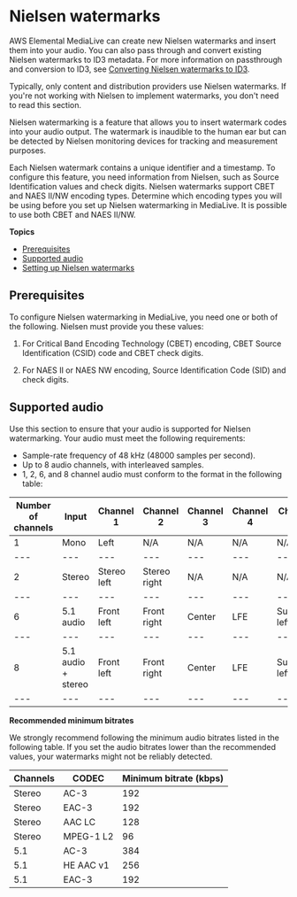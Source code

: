 # Nielsen watermarks<a name="feature-nielsen-watermark"></a>

AWS Elemental MediaLive can create new Nielsen watermarks and insert them into your audio\. You can also pass through and convert existing Nielsen watermarks to ID3 metadata\. For more information on passthrough and conversion to ID3, see [Converting Nielsen watermarks to ID3](feature-nielsen-id3.md)\. 

Typically, only content and distribution providers use Nielsen watermarks\. If you're not working with Nielsen to implement watermarks, you don't need to read this section\. 

Nielsen watermarking is a feature that allows you to insert watermark codes into your audio output\. The watermark is inaudible to the human ear but can be detected by Nielsen monitoring devices for tracking and measurement purposes\.

Each Nielsen watermark contains a unique identifier and a timestamp\. To configure this feature, you need information from Nielsen, such as Source Identification values and check digits\. Nielsen watermarks support CBET and NAES II/NW encoding types\. Determine which encoding types you will be using before you set up Nielsen watermarking in MediaLive\. It is possible to use both CBET and NAES II/NW\. 

**Topics**
+ [Prerequisites](#prerequisites)
+ [Supported audio](#supportedaudio)
+ [Setting up Nielsen watermarks](watermark-procedure.md)

## Prerequisites<a name="prerequisites"></a>

To configure Nielsen watermarking in MediaLive, you need one or both of the following\. Nielsen must provide you these values:

1. For Critical Band Encoding Technology \(CBET\) encoding, CBET Source Identification \(CSID\) code and CBET check digits\.

1. For NAES II or NAES NW encoding, Source Identification Code \(SID\) and check digits\.

## Supported audio<a name="supportedaudio"></a>

Use this section to ensure that your audio is supported for Nielsen watermarking\. Your audio must meet the following requirements:
+ Sample\-rate frequency of 48 kHz \(48000 samples per second\)\.
+ Up to 8 audio channels, with interleaved samples\.
+ 1, 2, 6, and 8 channel audio must conform to the format in the following table:


|  Number of channels  |  Input  |  Channel 1  |  Channel 2  |  Channel 3  |  Channel 4  |  Channel 5  |  Channel 6  |  Channel 7  |  Channel 8  | 
| --- |--- |--- |--- |--- |--- |--- |--- |--- |--- |
|  1  | Mono |  Left  |  N/A  |  N/A  |  N/A  |  N/A  |  N/A  |  N/A  |  N/A  | 
| --- |--- |--- |--- |--- |--- |--- |--- |--- |--- |
|  2  |  Stereo  |  Stereo left  |  Stereo right  |  N/A  |  N/A  |  N/A  |  N/A  |  N/A  |  N/A  | 
| --- |--- |--- |--- |--- |--- |--- |--- |--- |--- |
|  6  | 5\.1 audio |  Front left  |  Front right  |  Center  |  LFE  |  Surround left  |  Surround right  |  N/A  |  N/A  | 
| --- |--- |--- |--- |--- |--- |--- |--- |--- |--- |
|  8  |  5\.1 audio \+ stereo  |  Front left  |  Front right  |  Center  |  LFE  |  Surround left  |  Surround right  |  Stereo left  |  Stereo right  | 
| --- |--- |--- |--- |--- |--- |--- |--- |--- |--- |

**Recommended minimum bitrates**

We strongly recommend following the minimum audio bitrates listed in the following table\. If you set the audio bitrates lower than the recommended values, your watermarks might not be reliably detected\.


|  Channels  |  CODEC  |  Minimum bitrate \(kbps\)  | 
| --- |--- |--- |
| Stereo | AC\-3 | 192 | 
| Stereo | EAC\-3 | 192 | 
| Stereo | AAC LC | 128 | 
| Stereo | MPEG\-1 L2 | 96 | 
| 5\.1 | AC\-3 | 384 | 
| 5\.1 | HE AAC v1 | 256 | 
| 5\.1 | EAC\-3 | 192 | 